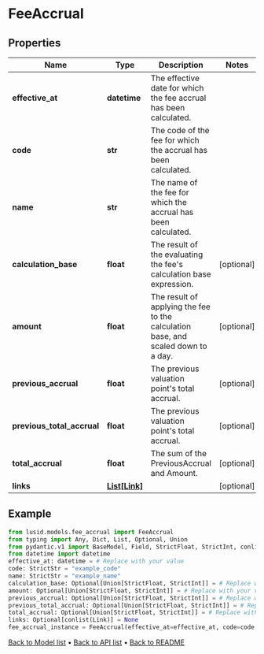 # FeeAccrual

## Properties
Name | Type | Description | Notes
------------ | ------------- | ------------- | -------------
**effective_at** | **datetime** | The effective date for which the fee accrual has been calculated. | 
**code** | **str** | The code of the fee for which the accrual has been calculated. | 
**name** | **str** | The name of the fee for which the accrual has been calculated. | 
**calculation_base** | **float** | The result of the evaluating the fee&#39;s calculation base expression. | [optional] 
**amount** | **float** | The result of applying the fee to the calculation base, and scaled down to a day. | [optional] 
**previous_accrual** | **float** | The previous valuation point&#39;s total accrual. | [optional] 
**previous_total_accrual** | **float** | The previous valuation point&#39;s total accrual. | [optional] 
**total_accrual** | **float** | The sum of the PreviousAccrual and Amount. | [optional] 
**links** | [**List[Link]**](Link.md) |  | [optional] 
## Example

```python
from lusid.models.fee_accrual import FeeAccrual
from typing import Any, Dict, List, Optional, Union
from pydantic.v1 import BaseModel, Field, StrictFloat, StrictInt, conlist, constr, validator
from datetime import datetime
effective_at: datetime = # Replace with your value
code: StrictStr = "example_code"
name: StrictStr = "example_name"
calculation_base: Optional[Union[StrictFloat, StrictInt]] = # Replace with your value
amount: Optional[Union[StrictFloat, StrictInt]] = # Replace with your value
previous_accrual: Optional[Union[StrictFloat, StrictInt]] = # Replace with your value
previous_total_accrual: Optional[Union[StrictFloat, StrictInt]] = # Replace with your value
total_accrual: Optional[Union[StrictFloat, StrictInt]] = # Replace with your value
links: Optional[conlist(Link)] = None
fee_accrual_instance = FeeAccrual(effective_at=effective_at, code=code, name=name, calculation_base=calculation_base, amount=amount, previous_accrual=previous_accrual, previous_total_accrual=previous_total_accrual, total_accrual=total_accrual, links=links)

```

[Back to Model list](../README.md#documentation-for-models) &#8226; [Back to API list](../README.md#documentation-for-api-endpoints) &#8226; [Back to README](../README.md)

